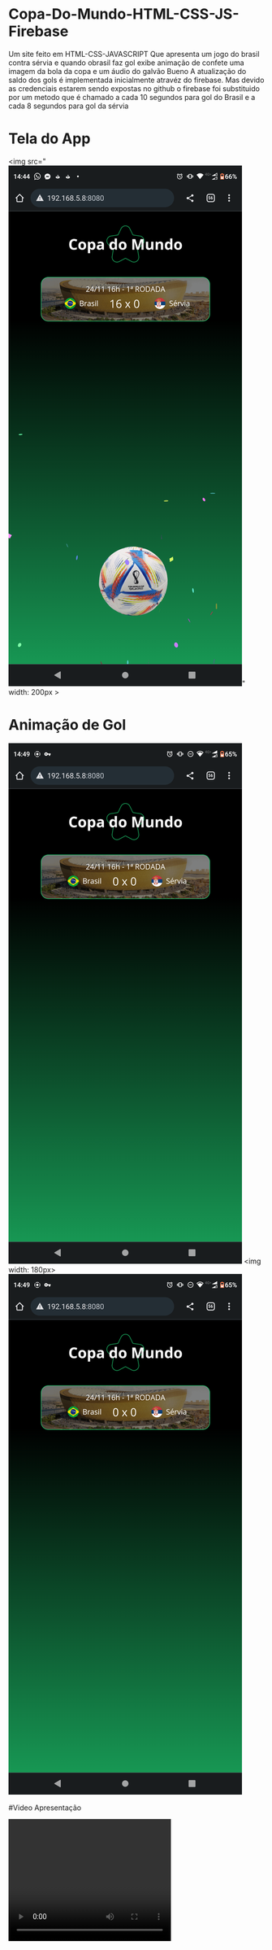 # Copa-Do-Mundo-HTML-CSS-JS-Firebase
 Um site feito em HTML-CSS-JAVASCRIPT 
 Que apresenta um jogo do brasil contra  sérvia e quando obrasil faz gol
 exibe animação de confete uma imagem da bola da copa e um áudio do galvão Bueno
 A atualização do saldo dos gols é implementada inicialmente atravéz do firebase.
 Mas devido as credenciais estarem sendo expostas no github o firebase foi substituido por um metodo que 
 é chamado a cada 10 segundos para gol do Brasil e a cada 8 segundos para gol da sérvia
 # Tela do App
 <img  src="![](apresentation/gol.png)" width: 200px >
 

 # Animação de Gol
 
![](apresentation/telainicial.png)
<img width: 180px>
![](apresentation/telainicial.png)
</img>

#Video Apresentação

<video width="320" height="240" controls>
  <source src="[](apresentation/apress.mp4)" type="video/mp4"> 
Your browser does not support the video tag.
</video>